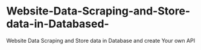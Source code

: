 # Website-Data-Scraping-and-Store-data-in-Databased-
Website Data Scraping and Store data in Database and create Your own API
